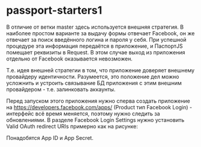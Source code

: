 # passport-starters1

В отличие от ветки master здесь используется внешняя стратегия. В наиболее простом варианте за выдачу формы отвечает Facebook, он же отвечает за поиск введённого логина и пароля у себя. При успешной процедуре эта информация передаётся в приложение, и ПаспортJS помещает реквизиты в Request. В этом случае выход из приложения отдельно от Facebook оказывается невозможен.

Т.е. идея внешней стратегии в том, что приложение доверяет внешнему провайдеру идентичности. Разумеется, это положение дел можно усложнить и устроить связывание БД приложения с этим внешним провайдером - т.е. залинковать аккаунты.

Перед запуском этого приложения нужно сперва создать приложение на https://developers.facebook.com/apps/ (Product тип Facebook Login) - интерфейс всё время меняется, поэтому нужно следить за обновлениями. В разделе Facebook Login Settings нужно установить  Valid OAuth redirect URIs примерно как на рисунке:



Понадобятся App ID и App Secret.
